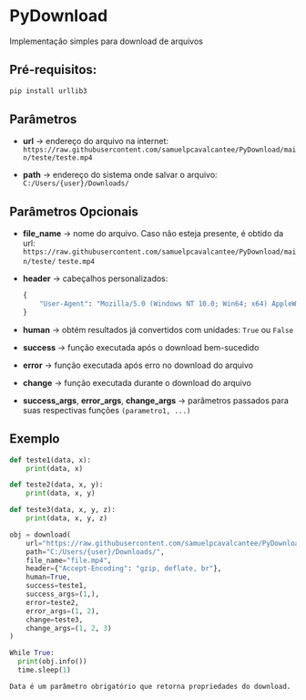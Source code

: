 # PyDownload  
Implementação simples para download de arquivos

## Pré-requisitos:

```bat
pip install urllib3
```

## Parâmetros

* **url** -> endereço do arquivo na internet: <br>
  `https://raw.githubusercontent.com/samuelpcavalcantee/PyDownload/main/teste/teste.mp4`

* **path** -> endereço do sistema onde salvar o arquivo: <br>
  `C:/Users/{user}/Downloads/`

## Parâmetros Opcionais

* **file_name** -> nome do arquivo. Caso não esteja presente, é obtido da url: <br>
  `https://raw.githubusercontent.com/samuelpcavalcantee/PyDownload/main/teste/` `teste.mp4`

* **header** -> cabeçalhos personalizados: <br>
  ```Python
  {
      "User-Agent": "Mozilla/5.0 (Windows NT 10.0; Win64; x64) AppleWebKit/537.36 (KHTML, like Gecko) Chrome/115.0.0.0 Safari/537.36"
  }
  ```

* **human** -> obtém resultados já convertidos com unidades:
  `True` ou `False`

* **success** -> função executada após o download bem-sucedido

* **error** -> função executada após erro no download do arquivo

* **change** -> função executada durante o download do arquivo

* **success_args**, **error_args**, **change_args** -> parâmetros passados para suas respectivas funções `(parametro1, ...)`

## Exemplo

```Python
def teste1(data, x):
    print(data, x)

def teste2(data, x, y):
    print(data, x, y)

def teste3(data, x, y, z):
    print(data, x, y, z)

obj = download(
    url="https://raw.githubusercontent.com/samuelpcavalcantee/PyDownload/main/teste/teste.mp4",
    path="C:/Users/{user}/Downloads/",
    file_name="file.mp4",
    header={"Accept-Encoding": "gzip, deflate, br"},
    human=True,
    success=teste1,
    success_args=(1,),
    error=teste2,
    error_args=(1, 2),
    change=teste3,
    change_args=(1, 2, 3)
)

While True:
  print(obj.info())
  time.sleep(1)
```
`Data é um parâmetro obrigatório que retorna propriedades do download.`

